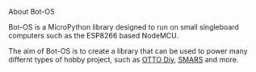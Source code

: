 About Bot-OS

Bot-OS is a MicroPython library designed to run on small singleboard computers such as the ESP8266 based NodeMCU.

The aim of Bot-OS is to create a library that can be used to power many differnt types of hobby project, such as [OTTO Diy](http://www.ottodiy.com), [SMARS](http://www.smarsfan.com) and more.